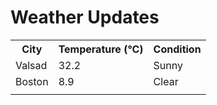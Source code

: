 # Weather Updates

<!-- WEATHER-UPDATE-START -->
<table><tr><th>City</th><th>Temperature (°C)</th><th>Condition</th></tr><tr><td>Valsad</td><td>32.2</td><td>Sunny</td></tr><tr><td>Boston</td><td>8.9</td><td>Clear</td></tr><tr><td></td><td></td><td></td></tr></table>
<!-- WEATHER-UPDATE-END -->
